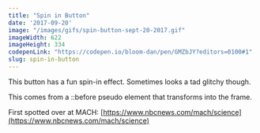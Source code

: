 ```yaml
---
title: "Spin in Button"
date: '2017-09-20'
image: "/images/gifs/spin-button-sept-20-2017.gif"
imageWidth: 622
imageHeight: 334
codepenLink: "https://codepen.io/bloom-dan/pen/GMZbJY?editors=0100#1"
slug: spin-in-button
---
```


This button has a fun spin-in effect. Sometimes looks a tad glitchy though.

This comes from a ::before pseudo element that transforms into the frame.

First spotted over at MACH:
[https://www.nbcnews.com/mach/science](https://www.nbcnews.com/mach/science)
